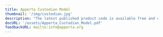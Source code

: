 ```yaml
---
title: Apperta Custodian Model
thumbnail: '/img/custodian.jpg'
description: "The latest published product code is available free and open source via our code repositories. Apperta Partners are available on Digital Marketplace and SBS frameworks to configure, support and implement these solutions for you. You can read more about our custodianship model and how it works here."
docURL: '/assets/Apperta_Custodian_Model.pdf'
feedbackURL: mailto:info@apperta.org
---
```

